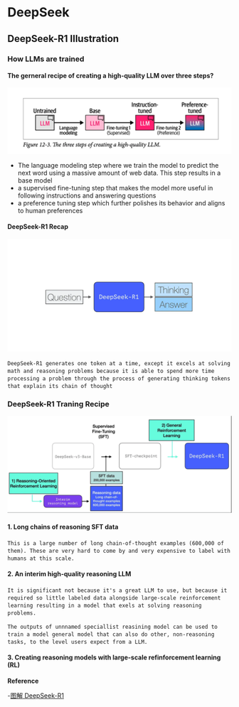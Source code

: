 # DeepSeek

## DeepSeek-R1 Illustration

### How LLMs are trained

#### The gerneral recipe of creating a high-quality LLM over three steps?

![llm-flow](../pics/llm-flow.png)

- The language modeling step where we train the model to predict the next word using a massive amount of web data. This step results in a base model
- a supervised fine-tuning step that makes the model more useful in following instructions and answering questions
- a preference tuning step which further polishes its behavior and aligns to human preferences


#### DeepSeek-R1 Recap

![deepseek-qa](../pics/deepseek-qa.png)

`
DeepSeek-R1 generates one token at a time, except it excels at solving math and reasoning problems because it is able to spend more time  processing a problem through the process of generating thinking tokens that explain its chain of thought
`

### DeepSeek-R1 Traning Recipe

![deepseek-recipe](../pics/deepseek.png)

#### 1. Long chains of reasoning SFT data

`
This is a large number of long chain-of-thought examples (600,000 of them). These are very hard to come by and very expensive to label with humans at this scale.
`

#### 2. An interim high-quality reasoning LLM

`
It is significant not because it's a great LLM to use, but because it required so little labeled data alongside large-scale reinforcement learning resulting in a model that exels at solving reasoning problems.
`

`
The outputs of unnnamed speciallist reasining model can be used to train a model general model that can also do other, non-reasoning tasks, to the level users expect from a LLM.
`

#### 3. Creating reasoning models with large-scale refinforcement learning (RL)













**Reference**

-[图解 DeepSeek-R1](https://zhuanlan.zhihu.com/p/21175143007)